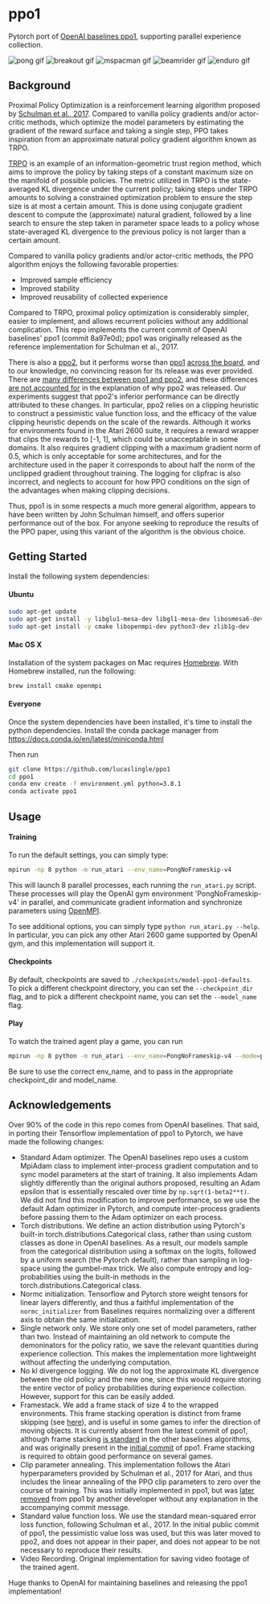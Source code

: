 # ppo1
Pytorch port of [OpenAI baselines ppo1](https://github.com/openai/baselines/tree/master/baselines/ppo1), supporting parallel experience collection. 

![pong gif](assets/model-ppo1-defaults/pong.gif)
![breakout gif](assets/breakout-ppo-paper-defaults/breakout.gif)
![mspacman gif](assets/mspacman-ppo-paper-defaults/mspacman.gif)
![beamrider gif](assets/beamrider-ppo-paper-defaults/beamrider.gif)
![enduro gif](assets/enduro-ppo-paper-defaults/enduro.gif)

## Background
Proximal Policy Optimization is a reinforcement learning algorithm proposed by [Schulman et al., 2017](https://arxiv.org/abs/1707.06347). 
Compared to vanilla policy gradients and/or actor-critic methods, which optimize the model parameters by estimating the gradient of the reward surface
and taking a single step, PPO takes inspiration from an approximate natural policy gradient algorithm known as TRPO.

[TRPO](https://arxiv.org/abs/1502.05477) is an example of an information-geometric trust region method, which aims to improve the policy by taking steps of a constant maximum size on the manifold of possible policies.
The metric utilized in TRPO is the state-averaged KL divergence under the current policy; taking steps under TRPO amounts to solving a constrained optimization problem 
to ensure the step size is at most a certain amount. This is done using conjugate gradient descent to compute the (approximate) natural gradient, followed by a line search 
to ensure the step taken in parameter space leads to a policy whose state-averaged KL divergence to the previous policy is not larger than a certain amount. 

Compared to vanilla policy gradients and/or actor-critic methods, the PPO algorithm enjoys the following favorable properties:
- Improved sample efficiency
- Improved stability
- Improved reusability of collected experience

Compared to TRPO, proximal policy optimization is considerably simpler, easier to implement, and allows recurrent policies without any additional complication. 
This repo implements the current commit of OpenAI baselines' ppo1 (commit 8a97e0d); ppo1 was originally released as the reference implementation for Schulman et al., 2017. 

There is also a [ppo2](https://github.com/openai/baselines/tree/master/baselines/ppo2), but it performs worse than [ppo1](https://arxiv.org/pdf/1707.06347.pdf#page=12) [across the board](https://htmlpreview.github.io/?https://github.com/openai/baselines/blob/master/benchmarks_atari10M.htm), 
and to our knowledge, no convincing reason for its release was ever provided. 
There are [many differences between ppo1 and ppo2](https://openreview.net/forum?id=r1etN1rtPB), and these differences [are not accounted for](https://github.com/openai/baselines/issues/485#issuecomment-413722708) in the explanation of why ppo2 was released.
Our experiments suggest that ppo2's inferior performance can be directly attributed to these changes. 
In particular, ppo2 relies on a clipping heuristic to construct a pessimistic value function loss, and the efficacy of the value clipping heuristic depends on the scale of the rewards.
Although it works for environments found in the Atari 2600 suite, it requires a reward wrapper that clips the rewards to [-1, 1], which could be unacceptable in some domains.
It also requires gradient clipping with a maximum gradient norm of 0.5, which is only acceptable for some architectures, and for the architecture used in the paper it corresponds to about half the norm of the unclipped gradient throughout training. The logging for clipfrac is also incorrect, and neglects to account for how PPO conditions on the sign of the advantages when making clipping decisions. 

Thus, ppo1 is in some respects a much more general algorithm, appears to have been written by John Schulman himself, and offers superior performance out of the box. 
For anyone seeking to reproduce the results of the PPO paper, using this variant of the algorithm is the obvious choice. 

## Getting Started

Install the following system dependencies:
#### Ubuntu     
```bash
sudo apt-get update
sudo apt-get install -y libglu1-mesa-dev libgl1-mesa-dev libosmesa6-dev xvfb ffmpeg curl patchelf libglfw3 libglfw3-dev cmake zlib1g zlib1g-dev swig
sudo apt-get install -y cmake libopenmpi-dev python3-dev zlib1g-dev
```

#### Mac OS X
Installation of the system packages on Mac requires [Homebrew](https://brew.sh). With Homebrew installed, run the following:
```bash
brew install cmake openmpi
```

#### Everyone
Once the system dependencies have been installed, it's time to install the python dependencies. 
Install the conda package manager from https://docs.conda.io/en/latest/miniconda.html

Then run
```bash
git clone https://github.com/lucaslingle/ppo1
cd ppo1
conda env create -f environment.yml python=3.8.1
conda activate ppo1
```

## Usage

#### Training
To run the default settings, you can simply type:
```bash
mpirun -np 8 python -m run_atari --env_name=PongNoFrameskip-v4
```

This will launch 8 parallel processes, each running the ```run_atari.py``` script. These processes will play the OpenAI gym environment 'PongNoFrameskip-v4' in parallel, 
and communicate gradient information and synchronize parameters using [OpenMPI](https://www.open-mpi.org/).

To see additional options, you can simply type ```python run_atari.py --help```. In particular, you can pick any other Atari 2600 game supported by OpenAI gym, 
and this implementation will support it. 

#### Checkpoints
By default, checkpoints are saved to ```./checkpoints/model-ppo1-defaults```. To pick a different checkpoint directory, 
you can set the ```--checkpoint_dir``` flag, and to pick a different checkpoint name, you can set the ```--model_name``` flag.

#### Play
To watch the trained agent play a game, you can run
```bash
mpirun -np 8 python -m run_atari --env_name=PongNoFrameskip-v4 --mode=play
```
Be sure to use the correct env_name, and to pass in the appropriate checkpoint_dir and model_name.

## Acknowledgements

Over 90% of the code in this repo comes from OpenAI baselines. That said, in porting their Tensorflow implementation of ppo1 to Pytorch, we have made the following changes:

* Standard Adam optimizer. The OpenAI baselines repo uses a custom MpiAdam class to implement inter-process gradient computation and to sync model parameters at the start of training.
  It also implements Adam slightly differently than the original authors proposed, resulting an Adam epsilon that is essentially rescaled over time by ```np.sqrt(1-beta2**t)```. We did not find this modification to improve performance, so we use the default Adam optimizer in Pytorch, and compute inter-process gradients before passing them to the Adam optimizer on each process.
* Torch distributions. We define an action distribution using Pytorch's built-in torch.distributions.Categorical class, rather than using custom classes as done in OpenAI baselines. As a result, our models sample from the categorical distribution using a softmax on the logits, followed by a uniform search (the Pytorch default), rather than sampling in log-space using the gumbel-max trick. We also compute entropy and log-probabilities using the built-in methods in the torch.distributions.Categorical class.
* Normc initialization. Tensorflow and Pytorch store weight tensors for linear layers differently, and thus a faithful implementation of the ```normc_initializer``` from Baselines requires normalizing over a different axis to obtain the same initialization. 
* Single network only. We store only one set of model parameters, rather than two. Instead of maintaining an old network to compute the demoninators for the policy ratio, we save the relevant quantities during experience collection. This makes the implementation more lightweight without affecting the underlying computation.
* No kl divergence logging. We do not log the approximate KL divergence between the old policy and the new one, since this would require storing the entire vector of policy probabilities during experience collection. However, support for this can be easily added.
* Framestack. We add a frame stack of size 4 to the wrapped environments. This frame stacking operation is distinct from frame skipping (see [here](https://danieltakeshi.github.io/2016/11/25/frame-skipping-and-preprocessing-for-deep-q-networks-on-atari-2600-games/)), and is useful in some games to infer the direction of moving objects. It is currently absent from the latest commit of ppo1, although frame stacking [is standard](https://github.com/openai/baselines/blob/master/baselines/run.py#L103) in the other baselines algorithms, and was originally present in the [initial commit](https://github.com/openai/baselines/commit/d9f194f797f406969f454ba7338c798c14cff01e#diff-c9410d962ac09d675492e6638b87de62271d27cf85ef07e584a861e27d633b98) of ppo1. Frame stacking is required to obtain good performance on several games.
* Clip parameter annealing. This implementation follows the Atari hyperparameters provided by Schulman et al., 2017 for Atari, and thus includes the linear annealing of the PPO clip parameters to zero over the course of training. This was initially implemented in ppo1, but was [later removed](https://github.com/openai/baselines/commit/b875fb7b5e4feb85b9f1f1bf4e78f64c75595664#diff-2f263fbd5f052e380abdb769c1c359fb462d0ff0c1b3a93f17747dc993105a33) from ppo1 by another developer without any explanation in the accompanying commit message. 
* Standard value function loss. We use the standard mean-squared error loss function, following Schulman et al., 2017. In the initial public commit of ppo1, the pessimistic value loss was used, but this was later moved to ppo2, and does not appear in their paper, and does not appear to be not necessary to reproduce their results. 
* Video Recording. Original implementation for saving video footage of the trained agent. 

Huge thanks to OpenAI for maintaining baselines and releasing the ppo1 implementation!

